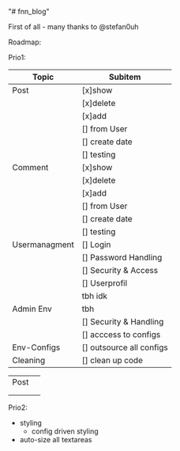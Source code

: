 "# fnn_blog" 

First of all - many thanks to @stefan0uh

Roadmap:

Prio1:

Topic | Subitem
----- | -------
Post    | [x]show
        | [x]delete
        | [x]add
        | [] from User
        | [] create date
        | [] testing
Comment | [x]show
        | [x]delete
        | [x]add
        | [] from User
        | [] create date
        | [] testing
Usermanagment | [] Login
              | [] Password Handling
              | [] Security & Access
              | [] Userprofil
              | tbh idk
Admin Env     | tbh
              | [] Security & Handling
              | [] acccess to configs
Env-Configs   | [] outsource all configs
Cleaning      | [] clean up code

|        |         |
|--------|---------|
| Post | | [x]show |
|        |         |
|        |         |



Prio2:
- styling
    - config driven styling
- auto-size all textareas
